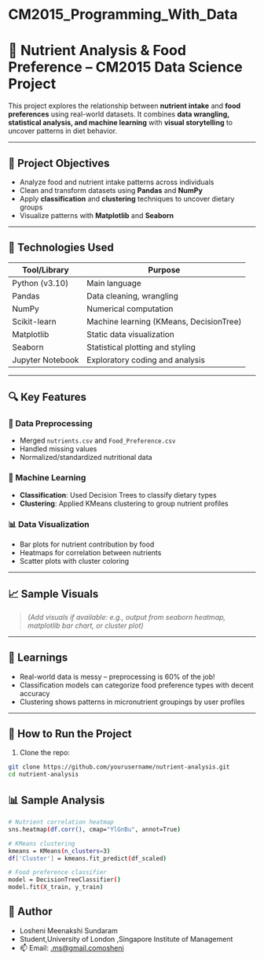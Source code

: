 # CM2015_Programming_With_Data
# 🥦 Nutrient Analysis & Food Preference – CM2015 Data Science Project

This project explores the relationship between **nutrient intake** and **food preferences** using real-world datasets. It combines **data wrangling, statistical analysis, and machine learning** with **visual storytelling** to uncover patterns in diet behavior.

---


## 🎯 Project Objectives

- Analyze food and nutrient intake patterns across individuals
- Clean and transform datasets using **Pandas** and **NumPy**
- Apply **classification** and **clustering** techniques to uncover dietary groups
- Visualize patterns with **Matplotlib** and **Seaborn**

---

## 🧰 Technologies Used

| Tool/Library    | Purpose                               |
|----------------|----------------------------------------|
| Python (v3.10)  | Main language                         |
| Pandas          | Data cleaning, wrangling              |
| NumPy           | Numerical computation                 |
| Scikit-learn    | Machine learning (KMeans, DecisionTree)|
| Matplotlib      | Static data visualization             |
| Seaborn         | Statistical plotting and styling      |
| Jupyter Notebook| Exploratory coding and analysis       |

---

## 🔍 Key Features

### 🧼 Data Preprocessing
- Merged `nutrients.csv` and `Food_Preference.csv`
- Handled missing values
- Normalized/standardized nutritional data

### 🤖 Machine Learning
- **Classification**: Used Decision Trees to classify dietary types
- **Clustering**: Applied KMeans clustering to group nutrient profiles

### 📊 Data Visualization
- Bar plots for nutrient contribution by food
- Heatmaps for correlation between nutrients
- Scatter plots with cluster coloring

---

## 📈 Sample Visuals

> *(Add visuals if available: e.g., output from seaborn heatmap, matplotlib bar chart, or cluster plot)*

---

## 🧠 Learnings

- Real-world data is messy – preprocessing is 60% of the job!
- Classification models can categorize food preference types with decent accuracy
- Clustering shows patterns in micronutrient groupings by user profiles

---

## 🔧 How to Run the Project

1. Clone the repo:

```bash
git clone https://github.com/yourusername/nutrient-analysis.git
cd nutrient-analysis
```

## 📊 Sample Analysis

```bash
# Nutrient correlation heatmap
sns.heatmap(df.corr(), cmap="YlGnBu", annot=True)

# KMeans clustering
kmeans = KMeans(n_clusters=3)
df['Cluster'] = kmeans.fit_predict(df_scaled)

# Food preference classifier
model = DecisionTreeClassifier()
model.fit(X_train, y_train)
``` 

## 👤 Author
- Losheni Meenakshi Sundaram
- Student,University of London ,Singapore Institute of Management
- 📫 Email: .ms@gmail.comosheni

